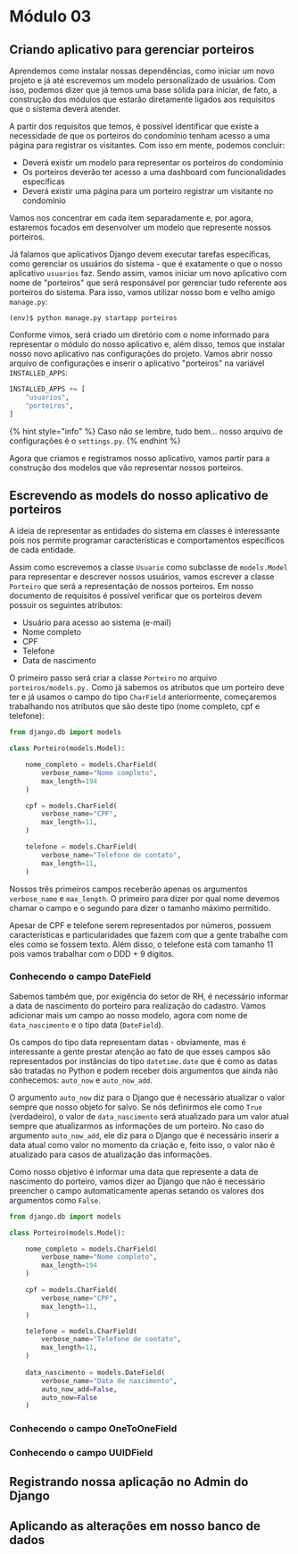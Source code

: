 # Módulo 03

## Criando aplicativo para gerenciar porteiros

Aprendemos como instalar nossas dependências, como iniciar um novo projeto e já até escrevemos um modelo personalizado de usuários. Com isso, podemos dizer que já temos uma base sólida para iniciar, de fato, a construção dos módulos que estarão diretamente ligados aos requisitos que o sistema deverá atender.

A partir dos requisitos que temos, é possível identificar que existe a necessidade de que os porteiros do condomínio tenham acesso a uma página para registrar os visitantes. Com isso em mente, podemos concluir:

* Deverá existir um modelo para representar os porteiros do condomínio
* Os porteiros deverão ter acesso a uma dashboard com funcionalidades específicas
* Deverá existir uma página para um porteiro registrar um visitante no condomínio

Vamos nos concentrar em cada item separadamente e, por agora, estaremos focados em desenvolver um modelo que represente nossos porteiros. 

Já falamos que aplicativos Django devem executar tarefas específicas, como gerenciar os usuários do sistema - que é exatamente o que o nosso aplicativo `usuarios` faz. Sendo assim, vamos iniciar um novo aplicativo com nome de "porteiros" que será responsável por gerenciar tudo referente aos porteiros do sistema. Para isso, vamos utilizar nosso bom e velho amigo `manage.py`:

```text
(env)$ python manage.py startapp porteiros
```

Conforme vimos, será criado um diretório com o nome informado para representar o módulo do nosso aplicativo e, além disso, temos que instalar nosso novo aplicativo nas configurações do projeto. Vamos abrir nosso arquivo de configurações e inserir o aplicativo "porteiros" na variável `INSTALLED_APPS`:

```python
INSTALLED_APPS += [
    "usuarios",
    "porteiros",
]
```

{% hint style="info" %}
Caso não se lembre, tudo bem... nosso arquivo de configurações é o `settings.py`.
{% endhint %}

Agora que criamos e registramos nosso aplicativo, vamos partir para a construção dos modelos que vão representar nossos porteiros.

## Escrevendo as models do nosso aplicativo de porteiros

A ideia de representar as entidades do sistema em classes é interessante pois nos permite programar características e comportamentos específicos de cada entidade. 

Assim como escrevemos a classe `Usuario` como subclasse de `models.Model` para representar e descrever nossos usuários, vamos escrever a classe `Porteiro` que será a representação de nossos porteiros. Em nosso documento de requisitos é possível verificar que os porteiros devem possuir os seguintes atributos:

* Usuário para acesso ao sistema \(e-mail\)
* Nome completo
* CPF
* Telefone
* Data de nascimento

O primeiro passo será criar a classe `Porteiro` no arquivo `porteiros/models.py.` Como já sabemos os atributos que um porteiro deve ter e já usamos o campo do tipo `CharField` anteriormente, começaremos trabalhando nos atributos que são deste tipo \(nome completo, cpf e telefone\):

```python
from django.db import models

class Porteiro(models.Model):

    nome_completo = models.CharField(
        verbose_name="Nome completo",
        max_length=194
    )

    cpf = models.CharField(
        verbose_name="CPF",
        max_length=11,
    )

    telefone = models.CharField(
        verbose_name="Telefone de contato",
        max_length=11,
    )
```

Nossos três primeiros campos receberão apenas os argumentos `verbose_name` e `max_length`. O primeiro para dizer por qual nome devemos chamar o campo e o segundo para dizer o tamanho máximo permitido.

Apesar de CPF e telefone serem representados por números, possuem características e particularidades que fazem com que a gente trabalhe com eles como se fossem texto. Além disso, o telefone está com tamanho 11 pois vamos trabalhar com o DDD + 9 dígitos.

### Conhecendo o campo DateField

Sabemos também que, por exigência do setor de RH, é necessário informar a data de nascimento do porteiro para realização do cadastro. Vamos adicionar mais um campo ao nosso modelo, agora com nome de `data_nascimento` e o tipo data \(`DateField`\).

Os campos do tipo data representam datas - obviamente, mas é interessante a gente prestar atenção ao fato de que esses campos são representados por instâncias do tipo `datetime.date` que é como as datas são tratadas no Python e podem receber dois argumentos que ainda não conhecemos: `auto_now` e `auto_now_add`.

O argumento `auto_now` diz para o Django que é necessário atualizar o valor sempre que nosso objeto for salvo. Se nós definirmos ele como `True` \(verdadeiro\), o valor de `data_nascimento` será atualizado para um valor atual sempre que atualizarmos as informações de um porteiro. No caso do argumento `auto_now_add`, ele diz para o Django que é necessário inserir a data atual como valor no momento da criação e, feito isso, o valor não é atualizado para casos de atualização das informações.

Como nosso objetivo é informar uma data que represente a data de nascimento do porteiro, vamos dizer ao Django que não é necessário preencher o campo automaticamente apenas setando os valores dos argumentos como `False`. 

```python
from django.db import models

class Porteiro(models.Model):

    nome_completo = models.CharField(
        verbose_name="Nome completo",
        max_length=194
    )

    cpf = models.CharField(
        verbose_name="CPF",
        max_length=11,
    )

    telefone = models.CharField(
        verbose_name="Telefone de contato",
        max_length=11,
    )
    
    data_nascimento = models.DateField(
        verbose_name="Data de nascimento",
        auto_now_add=False,
        auto_now=False
    )
```

### Conhecendo o campo OneToOneField

### Conhecendo o campo UUIDField



## Registrando nossa aplicação no Admin do Django

## Aplicando as alterações em nosso banco de dados







